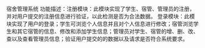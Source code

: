 宿舍管理系统
功能描述：注册模块：此模块实现了学生、宿管、管理员的注册，并对用户提交的注册信息进行验证，以此检测是否为合法数据。
登录模块：此模块实现了用户的登录；学生可浏览个人信息并且对个人信息进行修改；宿管浏览学生和其它宿管的信息、修改和添加学生信息；管理员对学生、宿管的增、删、改、查以及查看管理员信息；验证用户提交的的数据以及请求是否符合系统要求。

